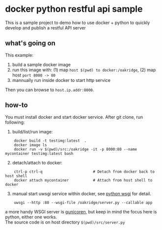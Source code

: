 # docker python restful api sample

This is a sample project to demo how to use docker + python to quickly develop and publish a restful API server

## what's going on
This example:
1. build a sample docker image
2. run this image with: (1) map ``host $(pwd) to docker:/oakridge``, (2) map host ``port 8000 -> 80``
3. mannually run inside docker to start http service

Then you can browse to ``host.ip.addr:8000``.  

## how-to
You must install docker and start docker service.
After git clone, run following:
1. build/list/run image:
```shell
    docker build -t testimg:latest  .
    docker image ls
    docker run -v $(pwd)/src:/oakridge -it -p 8000:80 --name mycontainer testimg:latest bash
```
2. detach/attach to docker:
```shell
    ctrl-p ctrl-q                       # Detach from docker back to host shell
    docker attach mycontainer           # Attach from host shell to docker
```
3. manual start uwsgi service within docker, see <a href="https://uwsgi-docs.readthedocs.io/en/latest/WSGIquickstart.html" target="_blank">python wsgi</a> for detail.
```shell
    uwsgi --http :80 --wsgi-file /oakridge/server.py --callable app
```
a more handy WSGI server is <a href="http://docs.gunicorn.org/en/stable/index.html">gunicoren</a>, but keep in mind the focus here is python, either one works.  
The source code is on host directory ``$(pwd)/src/server.py``
